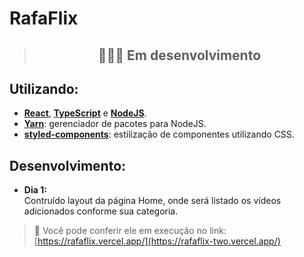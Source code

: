 # RafaFlix

> ## <center>👨🏻‍💻 Em desenvolvimento </center>

## Utilizando:
  - [**React**](https://pt-br.reactjs.org/), [**TypeScript**](https://www.typescriptlang.org/) e [**NodeJS**](https://nodejs.org/en/).
  - [**Yarn**](https://yarnpkg.com/): gerenciador de pacotes para NodeJS.
  - [**styled-components**](https://styled-components.com/): estilização de componentes utilizando CSS.

## Desenvolvimento:
- **Dia 1:** <br/>
 Contruído layout da página Home, onde será listado os vídeos adicionados conforme sua categoria.

> 🔗 Você pode conferir ele em execução no link:
  [https://rafaflix.vercel.app/](https://rafaflix-two.vercel.app/)
